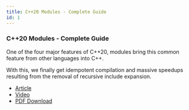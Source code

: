 ```yaml
---
title: C++20 Modules - Complete Guide
id: 1
---
```


### C++20 Modules - Complete Guide

One of the four major features of C++20, modules bring this common feature from other languages into C++.

With this, we finally get idempotent compilation and massive speedups resulting from the removal of recursive include expansion.

- [Article](https://itnext.io/c-20-modules-complete-guide-ae741ddbae3d) <i class="fal fa-check-square"></i>
- [Video](https://www.youtube.com/watch?v=WRCwciJ5MTE) <i class="fal fa-check-square"></i>
- [PDF Download](./assets/docs/cpp-20-modules.pdf) <i class="fal fa-check-square"></i>



